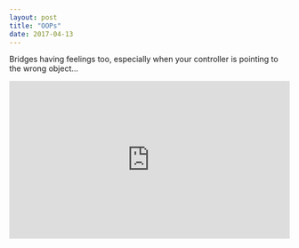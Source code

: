 ```yaml
---
layout: post
title: "OOPs"
date: 2017-04-13
---
```


Bridges having feelings too, especially when your controller is pointing to the wrong object...

<div style="position:relative;height:0;padding-bottom:56.25%"><iframe src="https://www.youtube.com/embed/MP9n8j0vbfc" width="640" height="360" frameborder="0" style="position:absolute;width:100%;height:100%;left:0" allowfullscreen></iframe></div>
